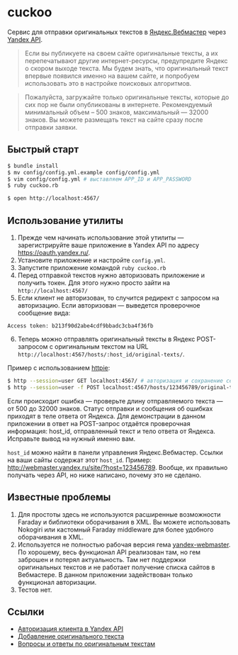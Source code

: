 # cuckoo

Сервис для отправки оригинальных текстов в [Яндекс.Вебмастер](http://webmasters.yandex.ru/) через [Yandex API](http://api.yandex.ru/webmaster/).

> Если вы публикуете на своем сайте оригинальные тексты, а их перепечатывают другие интернет-ресурсы, предупредите Яндекс о скором выходе текста. Мы будем знать, что оригинальный текст впервые появился именно на вашем сайте, и попробуем использовать это в настройке поисковых алгоритмов.

> Пожалуйста, загружайте только оригинальные тексты, которые до сих пор не были опубликованы в интернете. Рекомендуемый минимальный объем – 500 знаков, максимальный — 32000 знаков. Вы можете размещать текст на сайте сразу после отправки заявки.

## Быстрый старт

``` sh
$ bundle install
$ mv config/config.yml.example config/config.yml
$ vim config/config.yml # выставляем APP_ID и APP_PASSWORD
$ ruby cuckoo.rb

$ open http://localhost:4567/
```
## Использование утилиты

1. Прежде чем начинать использование этой утилиты — зарегистрируйте ваше приложение в Yandex API по адресу https://oauth.yandex.ru/.
2. Установите приложение и настройте `config.yml`.
3. Запустите приложение командой `ruby cuckoo.rb`
4. Перед отправкой текстов нужно авторизовать приложение и получить токен. Для этого нужно просто зайти на `http://localhost:4567/`
5. Если клиент не авторизован, то случится редирект с запросом на авторизацию. Если авторизован — выведется проверочное сообщение вида:

  ```
  Access token: b213f90d2abe4cdf9bbadc3cba4f36fb
  ```

6. Теперь можно отправлять оригинальный тексты в Яндекс POST-запросом с оригинальным текстом на URL `http://localhost:4567/hosts/:host_id/original-texts/`.

  Пример с использованием [httpie](https://github.com/jakubroztocil/httpie):

  ``` sh
  $ http --session=user GET localhost:4567/ # авторизация и сохранение сессии
  $ http --session=user -f POST localhost:4567/hosts/123456789/original-texts original_text="Hello world * 100 times"
  ```
  
  Если происходит ошибка — проверьте длину отправляемого текста — от 500 до 32000 знаков.
  Статус отправки и сообщения об ошибках приходят в теле ответа от Яндекса.
  Для демонстрации в данном приложении в ответ на POST-запрос отдаётся проверочная информация: host_id, отправленный текст и тело ответа от Яндекса.
  Исправьте вывод на нужный именно вам.
  
  `host_id` можно найти в панели управления Яндекс.Вебмастер. Ссылки на ваши сайты содержат этот `host_id`. Пример: http://webmaster.yandex.ru/site/?host=123456789.
  Вообще, их правильно получать через API, но ниже написано, почему это не сделано.

## Известные проблемы

1. Для простоты здесь не используются расширенные возможности Faraday и библиотеки оборачивания в XML. Вы можете использовать Nokogiri или кастомный Faraday middleware для более удобного оборачивания в XML.
2. Используется не полностью рабочая версия гема [yandex-webmaster](https://github.com/foxweb/yandex-webmaster). По хорошему, весь функционал API реализован там, но гем заброшен и потерял актуальность.
   Там нет поддержки оригинальных текстов и не работает получение списка сайтов в Вебмастере.
   В данном приложении задействован только функционал авторизации.
3. Тестов нет.

## Ссылки
* [Авторизация клиента в Yandex API](https://oauth.yandex.ru/)
* [Добавление оригинального текста](http://api.yandex.ru/webmaster/doc/dg/reference/host-original-texts-add.xml)
* [Вопросы и ответы по оригинальным текстам](http://help.yandex.ru/webmaster/authored-texts/faq.xml)

